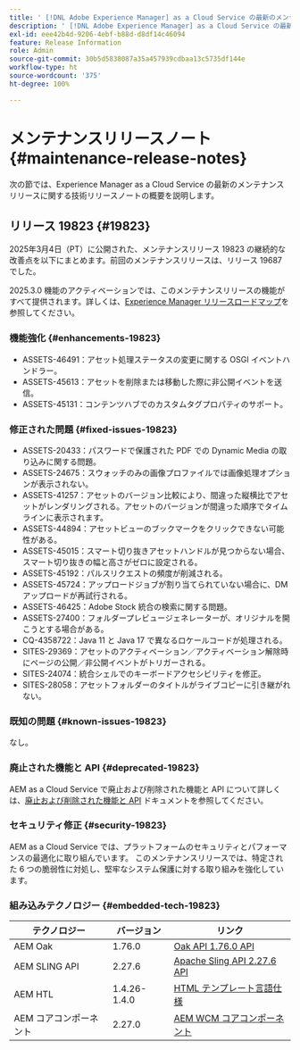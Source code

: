 ```yaml
---
title: ' [!DNL Adobe Experience Manager] as a Cloud Service の最新のメンテナンスリリースノート。'
description: ' [!DNL Adobe Experience Manager] as a Cloud Service の最新のメンテナンスリリースノート。'
exl-id: eee42b4d-9206-4ebf-b88d-d8df14c46094
feature: Release Information
role: Admin
source-git-commit: 30b5d5838087a35a457939cdbaa13c5735df144e
workflow-type: ht
source-wordcount: '375'
ht-degree: 100%

---
```



# メンテナンスリリースノート {#maintenance-release-notes}

次の節では、Experience Manager as a Cloud Service の最新のメンテナンスリリースに関する技術リリースノートの概要を説明します。

## リリース 19823 {#19823}

2025年3月4日（PT）に公開された、メンテナンスリリース 19823 の継続的な改善点を以下にまとめます。前回のメンテナンスリリースは、リリース 19687 でした。

2025.3.0 機能のアクティベーションでは、このメンテナンスリリースの機能がすべて提供されます。詳しくは、[Experience Manager リリースロードマップ](https://experienceleague.adobe.com/ja/docs/experience-manager-release-information/aem-release-updates/update-releases-roadmap)を参照してください。

### 機能強化 {#enhancements-19823}

* ASSETS-46491：アセット処理ステータスの変更に関する OSGI イベントハンドラー。
* ASSETS-45613：アセットを削除または移動した際に非公開イベントを送信。
* ASSETS-45131：コンテンツハブでのカスタムタグプロパティのサポート。

### 修正された問題 {#fixed-issues-19823}

* ASSETS-20433：パスワードで保護された PDF での Dynamic Media の取り込みに関する問題。
* ASSETS-24675：スウォッチのみの画像プロファイルでは画像処理オプションが表示されない。
* ASSETS-41257：アセットのバージョン比較により、間違った縦横比でアセットがレンダリングされる。アセットのバージョンが間違った順序でタイムラインに表示されます。
* ASSETS-44894：アセットビューのブックマークをクリックできない可能性がある。
* ASSETS-45015：スマート切り抜きアセットハンドルが見つからない場合、スマート切り抜きの幅と高さがゼロに設定される。
* ASSETS-45192：パルスリクエストの頻度が削減される。
* ASSETS-45724：アップロードジョブが割り当てられていない場合に、DM アップロードが再試行される。
* ASSETS-46425：Adobe Stock 統合の検索に関する問題。
* ASSETS-27400：フォルダープレビュージェネレーターが、オリジナルを開こうとする場合がある。
* CQ-4358722：Java 11 と Java 17 で異なるロケールコードが処理される。
* SITES-29369：アセットのアクティベーション／アクティベーション解除時にページの公開／非公開イベントがトリガーされる。
* SITES-24074：統合シェルでのキーボードアクセシビリティを修正。
* SITES-28058：アセットフォルダーのタイトルがライブコピーに引き継がれない。

### 既知の問題 {#known-issues-19823}

なし。

### 廃止された機能と API {#deprecated-19823}

AEM as a Cloud Service で廃止および削除された機能と API について詳しくは、[廃止および削除された機能と API](/help/release-notes/deprecated-removed-features.md) ドキュメントを参照してください。

### セキュリティ修正 {#security-19823}

AEM as a Cloud Service では、プラットフォームのセキュリティとパフォーマンスの最適化に取り組んでいます。 このメンテナンスリリースでは、特定された 6 つの脆弱性に対処し、堅牢なシステム保護に対する取り組みを強化しています。

### 組み込みテクノロジー {#embedded-tech-19823}

| テクノロジー | バージョン | リンク |
|---|---|---|
| AEM Oak | 1.76.0 | [Oak API 1.76.0 API](https://www.javadoc.io/doc/org.apache.jackrabbit/oak-api/1.76.0/index.html) |
| AEM SLING API | 2.27.6 | [Apache Sling API 2.27.6 API](https://www.javadoc.io/doc/org.apache.sling/org.apache.sling.api/latest/index.html) |
| AEM HTL | 1.4.26-1.4.0 | [HTML テンプレート言語仕様](https://github.com/adobe/htl-spec) |
| AEM コアコンポーネント | 2.27.0 | [AEM WCM コアコンポーネント](https://github.com/adobe/aem-core-wcm-components) |
